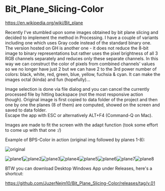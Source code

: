 # Bit_Plane_Slicing-Color

https://en.wikipedia.org/wiki/Bit_plane


Recently I've stumbled upon some images obtained by bit plane slicing and decided to implement the method in Processing. I have a couple of variants including one which uses Gray code instead of the standard binary one. The version hosted on GH is another one - it does not reduce the 8-bit image to binary representations but rather uses the pixel brightness of all 3 RGB channels separately and reduces only these separate channels. In this way we can construct the color of pixels from combined channels' values so we no longer have just 2 but we can have 2 to the 3rd power number of colors: black, white, red, green, blue, yellow, fuchsia & cyan. It can make the images octal (kinda) and fun (hopefully)...

Image selection is done via file dialog and you can cancel the currently processed file by hitting backspace (not the most responsive action though). 
Original image is first copied to data folder of the project and then one by one the planes (8 of them) are computed, showed on the screen and saved to data folder.   
Escape the app with ESC or alternatively ALT+F4 (Command-Q on Mac).

Images are made to fit the screen with the adapt function (took some effort to come up with that one :/)


Example of BPS-Color in action (original img followed by planes 1-8):

![original](https://user-images.githubusercontent.com/107032742/213793254-ed90719d-ea8f-4c1f-bafe-b315705b9538.jpg)

![plane1](https://user-images.githubusercontent.com/107032742/213793418-f8853b87-2088-4ad8-8fdb-86fbc305a186.jpg)![plane2](https://user-images.githubusercontent.com/107032742/213793846-e9121613-deac-42f2-a969-53969c7733f1.jpg)![plane3](https://user-images.githubusercontent.com/107032742/213794053-bcaec5b2-4db1-448c-8102-2348f644f7a4.jpg)![plane4](https://user-images.githubusercontent.com/107032742/213794151-28f3099f-a545-4746-940d-a78a8a359f06.jpg)![plane5](https://user-images.githubusercontent.com/107032742/213794285-3f5237e1-e27f-46cb-ab50-417f217042fa.jpg)![plane6](https://user-images.githubusercontent.com/107032742/213794399-c3cb5b3f-7d2a-4bcb-85b4-06abe69d063b.jpg)![plane7](https://user-images.githubusercontent.com/107032742/213794491-df0f00a1-5273-421f-ab9c-f87c5bef1049.jpg)![plane8](https://user-images.githubusercontent.com/107032742/213794593-7fa0a60e-5775-4208-8020-fbff9cde4a5e.jpg)



BTW you can download Desktop Windows App under Releases,
here's a shortcut:

https://github.com/JuzerNejm10/Bit_Plane_Slicing-Color/releases/tag/v.01




  





